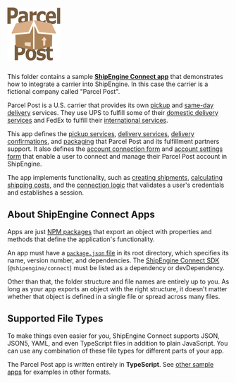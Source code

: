 ![Parcel Post](logo.svg)
=====================================================

This folder contains a sample [**ShipEngine Connect app**](https://www.shipengine.com/docs/integration-platform/) that demonstrates how to integrate a carrier into ShipEngine. In this case the carrier is a fictional company called "Parcel Post".

Parcel Post is a U.S. carrier that provides its own [pickup](./src/definitions/pickup-services.ts) and [same-day delivery](./src/definitions/delivery-services/same-day.ts) services. They use UPS to fulfill some of their [domestic delivery services](./src/definitions/delivery-services/domestic-standard.ts) and FedEx to fulfill their [international services](./src/definitions/delivery-services/international-priority.ts).

This app defines the [pickup services](./src/definitions/pickup-services.ts), [delivery services](./src/definitions/delivery-services), [delivery confirmations](./src/definitions/delivery-confirmations.ts), and [packaging](./src/definitions/packaging) that Parcel Post and its fulfillment partners support. It also defines the [account connection form](./src/forms/connect.ts) and [account settings form](./src/forms/settings.ts) that enable a user to connect and manage their Parcel Post account in ShipEngine.

The app implements functionality, such as [creating shipments](./src/methods/create-shipment.ts), [calculating shipping costs](./src/methods/rate-shipment.ts), and the [connection logic](./src/methods/connect.ts) that validates a user's credentials and establishes a session.



About ShipEngine Connect Apps
--------------------------------------------
Apps are just [NPM packages](https://docs.npmjs.com/about-packages-and-modules) that export an object with properties and methods that define the application's functionality.

An app must have a [`package.json` file](https://docs.npmjs.com/files/package.json) in its root directory, which specifies its name, version number, and dependencies. The [ShipEngine Connect SDK](https://www.npmjs.com/package/@shipengine/connect) (`@shipengine/connect`) must be listed as a dependency or devDependency.

Other than that, the folder structure and file names are entirely up to you.  As long as your app exports an object with the right structure, it doesn't matter whether that object is defined in a single file or spread across many files.



Supported File Types
----------------------------
To make things even easier for you, ShipEngine Connect supports JSON, JSON5, YAML, and even TypeScript files in addition to plain JavaScript. You can use any combination of these file types for different parts of your app.

The Parcel Post app is written entirely in **TypeScript**. See [other sample apps](../README.md) for examples in other formats.
